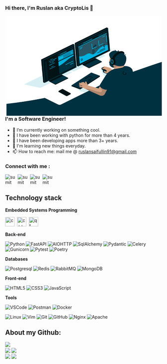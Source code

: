 
### Hi there, I'm Ruslan  aka CryptoLis 👋  
 
<img align="right" alt="GIF" src="https://github.com/RuslanSayfullin/RuslanSayfullin/blob/main/code.gif?raw=true" width="500" height="320" />

### I'm a Software Engineer!

- 🔭 I’m currently working on something cool.
- 🌱 I have been working with python for more than 4 years.
- 🤔 I have been developing apps more than 3+ years.
- 👯 I'm learning new things everyday.
- 📫 How to reach me: mail me @ ruslansaifullin91@gmail.com


### Connect with me :

[<img align="left" alt="sumit" width="40px" src="https://img.icons8.com/fluency/50/000000/telegram-app.png"/>](https://t.me/R2sl4n)
[<img align="left" alt="sumit" width="40px" src="https://img.icons8.com/color/48/000000/linkedin.png"/>](https://www.linkedin.cn/in/ruslan-sayfullin/)
[<img align="left" alt="sumit" width="40px" src="https://img.icons8.com/fluency/50/000000/twitter.png"/>](https://twitter.com/ruslansaifulli1)
[<img align="left" alt="sumit" width="40px" src="https://i.imgur.com/IsS5xkZ.png"/>](https://leetcode.com/RuslanSayfullin/)

<br />
<br />

## Technology stack

**Embedded Systems Programming**

<img src="https://cdn.jsdelivr.net/gh/devicons/devicon/icons/c/c-original.svg" title="c" width="30" height="30"/>&nbsp;
<img src="https://cdn.jsdelivr.net/gh/devicons/devicon/icons/cplusplus/cplusplus-original.svg" title="c++" width="30" height="30"/>&nbsp;
<img src="https://cdn.jsdelivr.net/gh/devicons/devicon/icons/qt/qt-original.svg" title="qt" width="30" height="30"/>&nbsp;

**Back-end**

![Python](https://img.shields.io/badge/Python-3776AB?style=flat-square&logo=python&logoColor=white)
![FastAPI](https://img.shields.io/badge/-FastAPI-%2300C7B7?style=flat-square&logo=FastAPI)
![AIOHTTP](https://img.shields.io/badge/-AIOHTTP-DD0031?style=flat-square&logo=AIOHTTP)
![SqlAlchemy](https://img.shields.io/badge/-SQLAlchemy-009696?style=flat-square&logo=SQLAlchemy)
![Pydantic](https://img.shields.io/badge/-Pydantic-E02020?style=flat-square&logo=Pydantic)
![Celery](https://img.shields.io/badge/-Celery-%2300C7B7?style=flat-square&logo=Celery)
![Gunicorn](https://img.shields.io/badge/-Gunicorn-f8f2ef?style=flat-square&logo=Gunicorn)
![Pytest](https://img.shields.io/badge/-Pytest-f8f2ef?style=flat-square&logo=Pytest)
![Poetry](https://img.shields.io/badge/-Poetry-%232c3e50?style=flat-square&logo=Poetry)

**Databases**

![Postgresql](https://img.shields.io/badge/-Postgresql-%232c3e50?style=flat-square&logo=Postgresql)
![Redis](https://img.shields.io/badge/-Redis-FCA121?style=flat-square&logo=Redis)
![RabbitMQ](https://img.shields.io/badge/-RabbitMQ-f8f2ef?style=flat-square&logo=RabbitMQ)
![MongoDB](https://img.shields.io/badge/-MongoDB-f8f2ef?style=flat-square&logo=MongoDB)


**Front-end**

![HTML5](https://img.shields.io/badge/-HTML5-%23E44D27?style=flat-square&logo=html5&logoColor=ffffff)
![CSS3](https://img.shields.io/badge/-CSS3-%231572B6?style=flat-square&logo=css3)
![JavaScript](https://img.shields.io/badge/JavaScript-323330?style=flat-square&logo=javascript&logoColor=F7DF1E)


**Tools**

![VSCode](https://img.shields.io/badge/Vscode-007ACC?style=flat-square&logo=visualstudiocode&logoColor=white)
![Postman](https://img.shields.io/badge/Postman-FCA121?style=flat-square&logo=postman)
![Docker](https://img.shields.io/badge/-Docker-46a2f1?style=flat-square&logo=docker&logoColor=white)



![Linux](https://img.shields.io/badge/Linux-%232c3e50?style=flat-square&logo=linux)
![Vim](https://img.shields.io/badge/-Vim-0aad48?style=flat-square&logo=Vim)
![Git](https://img.shields.io/badge/-Git-%232c3e50?style=flat-square&logo=git)
![GitHub](https://img.shields.io/badge/-GitHub-%232c3e50?style=flat-square&logo=github)
![Nginx](https://img.shields.io/badge/-Nginx-029339?style=flat-square&logo=Nginx)
![Apache](https://img.shields.io/badge/-Apache-f8f2ef?style=flat-square&logo=Apache&logoColor=orange)

## About my Github:

![](http://github-profile-summary-cards.vercel.app/api/cards/profile-details?username=ruslansayfullin&theme=nord_dark) <br>
![](http://github-profile-summary-cards.vercel.app/api/cards/repos-per-language?username=ruslansayfullin&theme=nord_dark) 
![](http://github-profile-summary-cards.vercel.app/api/cards/most-commit-language?username=ruslansayfullin&theme=nord_dark) <br>
![](http://github-profile-summary-cards.vercel.app/api/cards/stats?username=ruslansayfullin&theme=nord_dark) 
![](http://github-profile-summary-cards.vercel.app/api/cards/productive-time?username=ruslansayfullin&theme=nord_dark&utcOffset=8)



